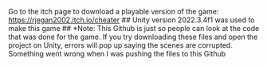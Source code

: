Go to the itch page to download a playable version of the game: https://rjegan2002.itch.io/cheater ##
Unity version 2022.3.4f1 was used to make this game ##
*Note: This Github is just so people can look at the code that was done for the game. If you try downloading these files and open the project on Unity, errors will pop up saying the scenes are corrupted. Something went wrong when I was pushing the files to this Github

